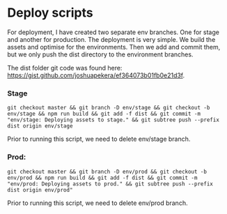 # Deploy scripts
For deployment, I have created two separate env branches. One for stage and another for production. The deployment is very simple. We build the assets and optimise for the environments. Then we add and commit them, but we only push the dist directory to the environment branches.

The dist folder git code was found here: https://gist.github.com/joshuapekera/ef364073b01fb0e21d3f.

### Stage
`git checkout master && git branch -D env/stage && git checkout -b env/stage && npm run build && git add -f dist && git commit -m "env/stage: Deploying assets to stage." && git subtree push --prefix dist origin env/stage`

Prior to running this script, we need to delete env/stage branch.

### Prod:
`git checkout master && git branch -D env/prod && git checkout -b env/prod && npm run build && git add -f dist && git commit -m "env/prod: Deploying assets to prod." && git subtree push --prefix dist origin env/prod"`

Prior to running this script, we need to delete env/prod branch.